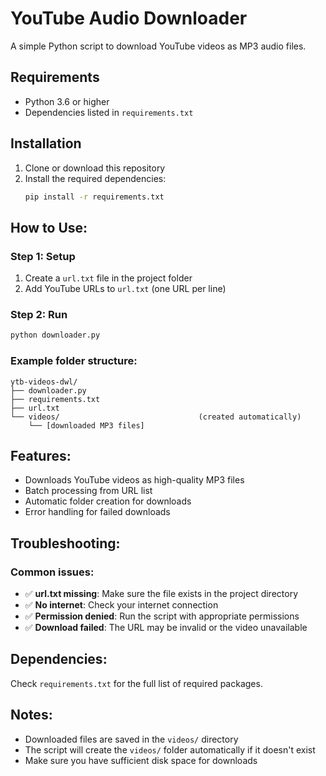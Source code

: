 # YouTube Audio Downloader

A simple Python script to download YouTube videos as MP3 audio files.

## Requirements

- Python 3.6 or higher
- Dependencies listed in `requirements.txt`

## Installation

1. Clone or download this repository
2. Install the required dependencies:
   ```bash
   pip install -r requirements.txt
   ```

## How to Use:

### Step 1: Setup
1. Create a `url.txt` file in the project folder
2. Add YouTube URLs to `url.txt` (one URL per line)

### Step 2: Run
```bash
python downloader.py
```

### Example folder structure:
```
ytb-videos-dwl/
├── downloader.py
├── requirements.txt
├── url.txt
└── videos/                               (created automatically)
    └── [downloaded MP3 files]
```

## Features:

- Downloads YouTube videos as high-quality MP3 files
- Batch processing from URL list
- Automatic folder creation for downloads
- Error handling for failed downloads

## Troubleshooting:

### Common issues:
- ✅ **url.txt missing**: Make sure the file exists in the project directory
- ✅ **No internet**: Check your internet connection
- ✅ **Permission denied**: Run the script with appropriate permissions
- ✅ **Download failed**: The URL may be invalid or the video unavailable

## Dependencies:
Check `requirements.txt` for the full list of required packages.

## Notes:
- Downloaded files are saved in the `videos/` directory
- The script will create the `videos/` folder automatically if it doesn't exist
- Make sure you have sufficient disk space for downloads